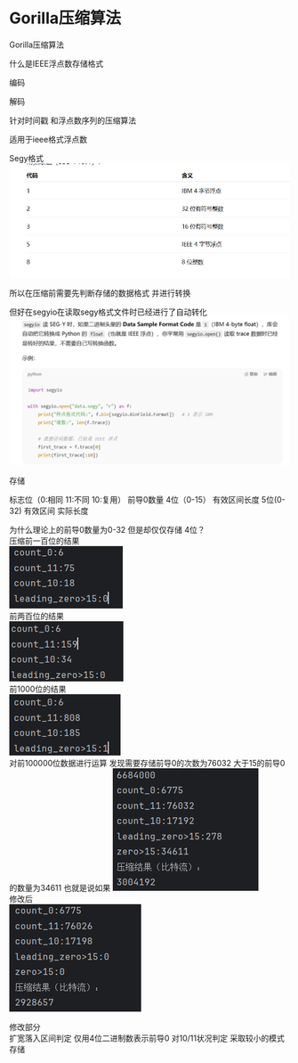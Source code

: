 # Gorilla压缩算法
Gorilla压缩算法

什么是IEEE浮点数存储格式

编码

解码



针对时间戳 和浮点数序列的压缩算法

适用于ieee格式浮点数

Segy格式![alt text](png/image.png)

所以在压缩前需要先判断存储的数据格式 并进行转换

但好在segyio在读取segy格式文件时已经进行了自动转化
![alt text](png/image-1.png)

存储 

标志位（0:相同 11:不同 10:复用）
前导0数量 4位（0-15）
有效区间长度 5位(0-32)
有效区间 实际长度

为什么理论上的前导0数量为0-32 但是却仅仅存储 4位？<br/>
压缩前一百位的结果</br>
![alt text](png/image-2.png)
</br>
前两百位的结果<br>
![alt text](png/image-3.png)<br>
前1000位的结果<br>
![alt text](png/image-4.png)<br>
对前100000位数据进行运算 
发现需要存储前导0的次数为76032 大于15的前导0的数量为34611 也就是说如果
![alt text](png/image-5.png)<br>
修改后<br>
![alt text](png/image-6.png)

修改部分<br>
扩宽落入区间判定
仅用4位二进制数表示前导0
对10/11状况判定 采取较小的模式存储
